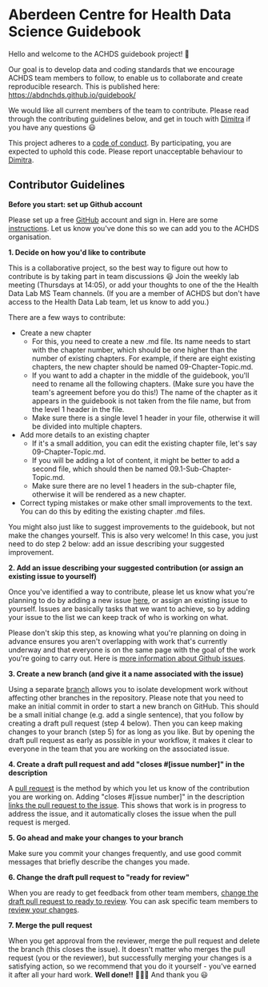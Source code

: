 # Aberdeen Centre for Health Data Science Guidebook

Hello and welcome to the ACHDS guidebook project! :tada:

Our goal is to develop data and coding standards that we encourage ACHDS team members to follow, to enable us to collaborate and create reproducible research. This is published here: https://abdnchds.github.io/guidebook/

We would like all current members of the team to contribute. Please read through the contributing guidelines below, and get in touch with [Dimitra](https://github.com/dblana) if you have any questions :smiley:

This project adheres to a [code of conduct](CODE_OF_CONDUCT.md). By participating, you are expected to uphold this code. Please report unacceptable behaviour to [Dimitra](https://github.com/dblana).

## Contributor Guidelines

**Before you start: set up Github account**

Please set up a free [GitHub](https://github.com/) account and sign in. Here are some [instructions](https://help.github.com/articles/signing-up-for-a-new-github-account). Let us know you've done this so we can add you to the ACHDS organisation.

**1. Decide on how you'd like to contribute**

This is a collaborative project, so the best way to figure out how to contribute is by taking part in team discussions 😃 Join the weekly lab meeting (Thursdays at 14:05), or add your thoughts to one of the the Health Data Lab MS Team channels. (If you are a member of ACHDS but don't have access to the Health Data Lab team, let us know to add you.)

There are a few ways to contribute:

* Create a new chapter 
  * For this, you need to create a new .md file. Its name needs to start with the chapter number, which should be one higher than the number of existing chapters. For example, if there are eight existing chapters, the new chapter should be named 09-Chapter-Topic.md. 
  * If you want to add a chapter in the middle of the guidebook, you'll need to rename all the following chapters. (Make sure you have the team's agreement before you do this!) The name of the chapter as it appears in the guidebook is not taken from the file name, but from the level 1 header in the file. 
  * Make sure there is a single level 1 header in your file, otherwise it will be divided into multiple chapters.
* Add more details to an existing chapter 
  * If it's a small addition, you can edit the existing chapter file, let's say 09-Chapter-Topic.md. 
  * If you will be adding a lot of content, it might be better to add a second file, which should then be named 09.1-Sub-Chapter-Topic.md. 
  * Make sure there are no level 1 headers in the sub-chapter file, otherwise it will be rendered as a new chapter.    
* Correct typing mistakes or make other small improvements to the text. You can do this by editing the existing chapter .md files.

You might also just like to suggest improvements to the guidebook, but not make the changes yourself. This is also very welcome! In this case, you just need to do step 2 below: add an issue describing your suggested improvement.

**2. Add an issue describing your suggested contribution (or assign an existing issue to yourself)**

Once you've identified a way to contribute, please let us know what you're planning to do by adding a new issue [here](https://github.com/AbdnCHDS/guidebook/issues), or assign an existing issue to yourself. Issues are basically tasks that we want to achieve, so by adding your issue to the list we can keep track of who is working on what.

Please don't skip this step, as knowing what you're planning on doing in advance ensures you aren't overlapping with work that's currently underway and that everyone is on the same page with the goal of the work you're going to carry out. Here is [more information about Github issues](https://docs.github.com/en/github/managing-your-work-on-github/managing-your-work-with-issues).

**3. Create a new branch (and give it a name associated with the issue)**

Using a separate [branch](https://docs.github.com/en/github/collaborating-with-issues-and-pull-requests/about-branches) allows you to isolate development work without affecting other branches in the repository. Please note that you need to make an initial commit in order to start a new branch on GitHub. This should be a small initial change (e.g. add a single sentence), that you follow by creating a draft pull request (step 4 below). Then you can keep making changes to your branch (step 5) for as long as you like. But by opening the draft pull request as early as possible in your workflow, it makes it clear to everyone in the team that you are working on the associated issue.

**4. Create a draft pull request and add "closes #[issue number]" in the description**

A [pull request](https://help.github.com/en/articles/proposing-changes-to-your-work-with-pull-requests) is the method by which you let us know of the contribution you are working on. Adding "closes #[issue number]" in the description [links the pull request to the issue](https://docs.github.com/en/github/managing-your-work-on-github/linking-a-pull-request-to-an-issue#linking-a-pull-request-to-an-issue-using-a-keyword). This shows that work is in progress to address the issue, and it automatically closes the issue when the pull request is merged.

**5. Go ahead and make your changes to your branch**

Make sure you commit your changes frequently, and use good commit messages that briefly describe the changes you made.

**6. Change the draft pull request to "ready for review"**

When you are ready to get feedback from other team members, [change the draft pull request to ready to review](https://docs.github.com/en/github/collaborating-with-issues-and-pull-requests/changing-the-stage-of-a-pull-request#marking-a-pull-request-as-ready-for-review). You can ask specific team members to [review your changes](https://docs.github.com/en/github/collaborating-with-issues-and-pull-requests/about-pull-request-reviews). 

**7. Merge the pull request**

When you get approval from the reviewer, merge the pull request and delete the branch (this closes the issue). It doesn't matter who merges the pull request (you or the reviewer), but successfully merging your changes is a satisfying action, so we recommend that you do it yourself - you've earned it after all your hard work.
**Well done!!** :balloon::balloon::balloon: And thank you :smiley:

